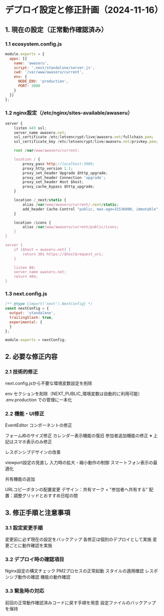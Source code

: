 # デプロイ設定と修正計画（2024-11-16）

## 1. 現在の設定（正常動作確認済み）

### 1.1 ecosystem.config.js
```javascript
module.exports = {
  apps: [{
    name: 'awaseru',
    script: '.next/standalone/server.js',
    cwd: '/var/www/awaseru/current',
    env: {
      NODE_ENV: 'production',
      PORT: 3000
    }
  }]
};
```

### 1.2 nginx設定（/etc/nginx/sites-available/awaseru）

```javascript
server {
    listen 443 ssl;
    server_name awaseru.net;
    ssl_certificate /etc/letsencrypt/live/awaseru.net/fullchain.pem;
    ssl_certificate_key /etc/letsencrypt/live/awaseru.net/privkey.pem;

    root /var/www/awaseru/current;

    location / {
        proxy_pass http://localhost:3000;
        proxy_http_version 1.1;
        proxy_set_header Upgrade $http_upgrade;
        proxy_set_header Connection 'upgrade';
        proxy_set_header Host $host;
        proxy_cache_bypass $http_upgrade;
    }

    location /_next/static {
        alias /var/www/awaseru/current/.next/static;
        add_header Cache-Control "public, max-age=31536000, immutable";
    }

    location /icons {
        alias /var/www/awaseru/current/public/icons;
    }
}

server {
    if ($host = awaseru.net) {
        return 301 https://$host$request_uri;
    }

    listen 80;
    server_name awaseru.net;
    return 404;
}
```

### 1.3 next.config.js

```javascript
/** @type {import('next').NextConfig} */
const nextConfig = {
  output: 'standalone',
  trailingSlash: true,
  experimental: {
  }
};

module.exports = nextConfig;
```

## 2. 必要な修正内容
### 2.1 技術的修正

next.config.jsから不要な環境変数設定を削除

env セクションを削除（NEXT_PUBLIC_環境変数は自動的に利用可能）
.env.production での管理に一本化



### 2.2 機能・UI修正

EventEditor コンポーネントの修正

フォーム枠のサイズ修正
カレンダー表示機能の復旧
参加者追加機能の修正
※ 上記はスマホ表示のみ修正

レスポンシブデザインの改善

viewport設定の見直し
入力時の拡大・縮小動作の制御
スマートフォン表示の最適化


共有機能の追加

URLコピーボタンの配置変更
デザイン：共有マーク + "参加者へ共有する"
配置：調整グリッドとおすすめ日程の間



## 3. 修正手順と注意事項
### 3.1 設定変更手順

変更前に必ず現在の設定をバックアップ
各修正は個別のデプロイとして実施
変更ごとに動作確認を実施

### 3.2 デプロイ時の確認項目

Nginx設定の構文チェック
PM2プロセスの正常起動
スタイルの適用確認
レスポンシブ動作の確認
機能の動作確認

### 3.3 緊急時の対応

前回の正常動作確認済みコードに戻す手順を用意
設定ファイルのバックアップを保持